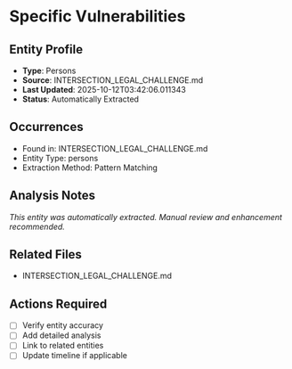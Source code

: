 # Specific Vulnerabilities

## Entity Profile
- **Type**: Persons
- **Source**: INTERSECTION_LEGAL_CHALLENGE.md
- **Last Updated**: 2025-10-12T03:42:06.011343
- **Status**: Automatically Extracted

## Occurrences
- Found in: INTERSECTION_LEGAL_CHALLENGE.md
- Entity Type: persons
- Extraction Method: Pattern Matching

## Analysis Notes
*This entity was automatically extracted. Manual review and enhancement recommended.*

## Related Files
- INTERSECTION_LEGAL_CHALLENGE.md

## Actions Required
- [ ] Verify entity accuracy
- [ ] Add detailed analysis
- [ ] Link to related entities
- [ ] Update timeline if applicable
